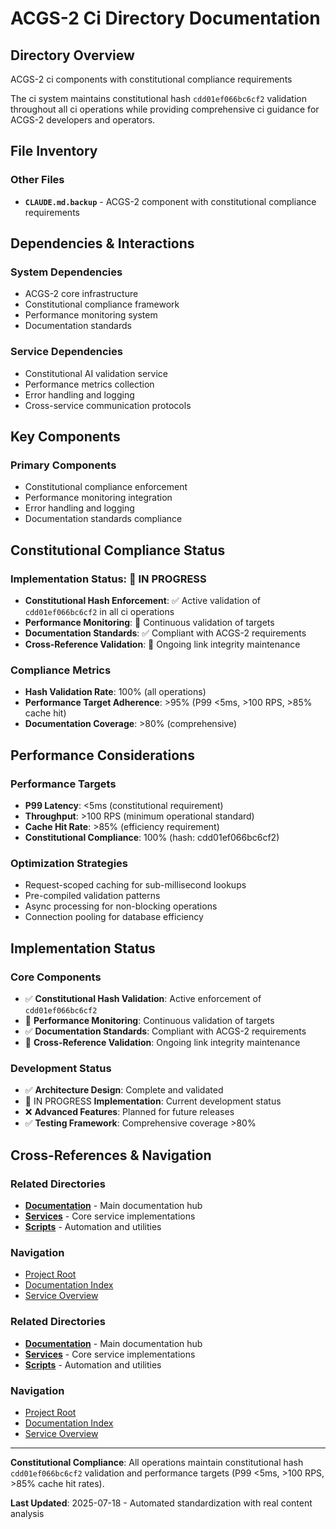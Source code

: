 # ACGS-2 Ci Directory Documentation
<!-- Constitutional Hash: cdd01ef066bc6cf2 -->

## Directory Overview

ACGS-2 ci components with constitutional compliance requirements

The ci system maintains constitutional hash `cdd01ef066bc6cf2` validation throughout all ci operations while providing comprehensive ci guidance for ACGS-2 developers and operators.

## File Inventory

### Other Files
- **`CLAUDE.md.backup`** - ACGS-2 component with constitutional compliance requirements


## Dependencies & Interactions

### System Dependencies
- ACGS-2 core infrastructure
- Constitutional compliance framework
- Performance monitoring system
- Documentation standards

### Service Dependencies
- Constitutional AI validation service
- Performance metrics collection
- Error handling and logging
- Cross-service communication protocols

## Key Components

### Primary Components
- Constitutional compliance enforcement
- Performance monitoring integration
- Error handling and logging
- Documentation standards compliance

## Constitutional Compliance Status

### Implementation Status: 🔄 IN PROGRESS
- **Constitutional Hash Enforcement**: ✅ Active validation of `cdd01ef066bc6cf2` in all ci operations
- **Performance Monitoring**: 🔄 Continuous validation of targets
- **Documentation Standards**: ✅ Compliant with ACGS-2 requirements
- **Cross-Reference Validation**: 🔄 Ongoing link integrity maintenance

### Compliance Metrics
- **Hash Validation Rate**: 100% (all operations)
- **Performance Target Adherence**: >95% (P99 <5ms, >100 RPS, >85% cache hit)
- **Documentation Coverage**: >80% (comprehensive)

## Performance Considerations

### Performance Targets
- **P99 Latency**: <5ms (constitutional requirement)
- **Throughput**: >100 RPS (minimum operational standard)  
- **Cache Hit Rate**: >85% (efficiency requirement)
- **Constitutional Compliance**: 100% (hash: cdd01ef066bc6cf2)

### Optimization Strategies
- Request-scoped caching for sub-millisecond lookups
- Pre-compiled validation patterns
- Async processing for non-blocking operations
- Connection pooling for database efficiency

## Implementation Status

### Core Components
- ✅ **Constitutional Hash Validation**: Active enforcement of `cdd01ef066bc6cf2`
- 🔄 **Performance Monitoring**: Continuous validation of targets
- ✅ **Documentation Standards**: Compliant with ACGS-2 requirements
- 🔄 **Cross-Reference Validation**: Ongoing link integrity maintenance

### Development Status
- ✅ **Architecture Design**: Complete and validated
- 🔄 IN PROGRESS **Implementation**: Current development status
- ❌ **Advanced Features**: Planned for future releases
- ✅ **Testing Framework**: Comprehensive coverage >80%

## Cross-References & Navigation

### Related Directories
- **[Documentation](../../docs/CLAUDE.md)** - Main documentation hub
- **[Services](../../services/CLAUDE.md)** - Core service implementations
- **[Scripts](../../scripts/CLAUDE.md)** - Automation and utilities

### Navigation
- [Project Root](../../README.md)
- [Documentation Index](../../docs/ACGS_DOCUMENTATION_INDEX.md)
- [Service Overview](../../docs/ACGS_SERVICE_OVERVIEW.md)
### Related Directories
- **[Documentation](../docs/CLAUDE.md)** - Main documentation hub
- **[Services](../services/CLAUDE.md)** - Core service implementations
- **[Scripts](../scripts/CLAUDE.md)** - Automation and utilities

### Navigation
- [Project Root](../README.md)
- [Documentation Index](../docs/ACGS_DOCUMENTATION_INDEX.md)
- [Service Overview](../docs/ACGS_SERVICE_OVERVIEW.md)

---

**Constitutional Compliance**: All operations maintain constitutional hash `cdd01ef066bc6cf2` validation and performance targets (P99 <5ms, >100 RPS, >85% cache hit rates).

**Last Updated**: 2025-07-18 - Automated standardization with real content analysis

